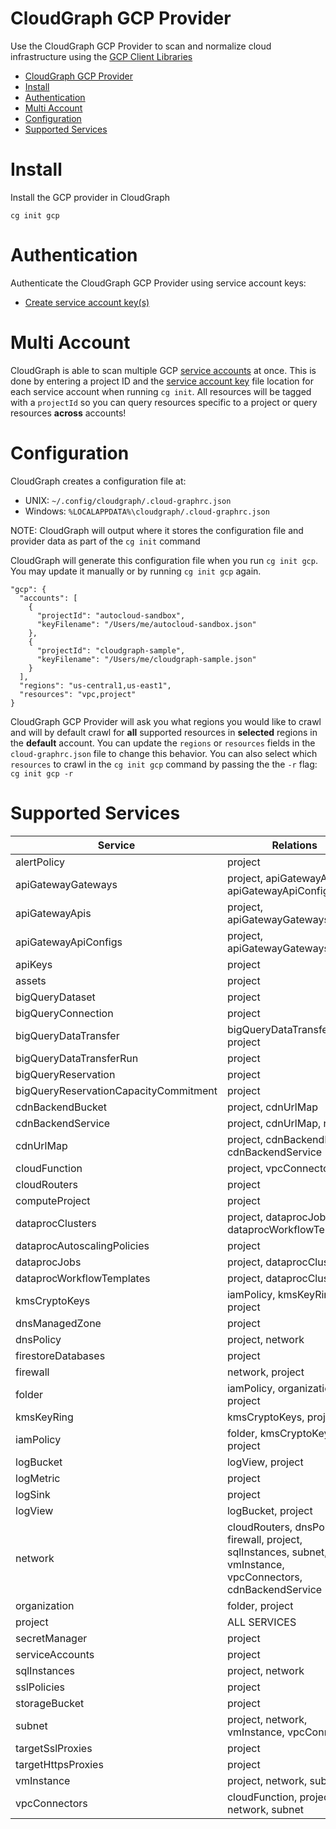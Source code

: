 # CloudGraph GCP Provider

Use the CloudGraph GCP Provider to scan and normalize cloud infrastructure using the [GCP Client Libraries](https://github.com/googleapis/google-cloud-node)

<!-- toc -->

- [CloudGraph GCP Provider](#cloudgraph-gcp-provider)
- [Install](#install)
- [Authentication](#authentication)
- [Multi Account](#multi-account)
- [Configuration](#configuration)
- [Supported Services](#supported-services)
<!-- tocstop -->

# Install

Install the GCP provider in CloudGraph

```
cg init gcp
```

# Authentication

Authenticate the CloudGraph GCP Provider using service account keys:

- [Create service account key(s)](https://cloud.google.com/iam/docs/creating-managing-service-account-keys#iam-service-account-keys-create-gcloud)

# Multi Account

CloudGraph is able to scan multiple GCP [service accounts](https://cloud.google.com/iam/docs/service-accounts) at once. This is done by entering a project ID and the [service account key](https://cloud.google.com/iam/docs/creating-managing-service-account-keys#creating) file location for each service account when running `cg init`. All resources will be tagged with a `projectId` so you can query resources specific to a project or query resources **across** accounts!

# Configuration

CloudGraph creates a configuration file at:

- UNIX: `~/.config/cloudgraph/.cloud-graphrc.json`
- Windows: `%LOCALAPPDATA%\cloudgraph/.cloud-graphrc.json`

NOTE: CloudGraph will output where it stores the configuration file and provider data as part of the `cg init` command

CloudGraph will generate this configuration file when you run `cg init gcp`. You may update it manually or by running `cg init gcp` again.

```
"gcp": {
  "accounts": [
    {
      "projectId": "autocloud-sandbox",
      "keyFilename": "/Users/me/autocloud-sandbox.json"
    },
    {
      "projectId": "cloudgraph-sample",
      "keyFilename": "/Users/me/cloudgraph-sample.json"
    }
  ],
  "regions": "us-central1,us-east1",
  "resources": "vpc,project"
}
```

CloudGraph GCP Provider will ask you what regions you would like to crawl and will by default crawl for **all** supported resources in **selected** regions in the **default** account. You can update the `regions` or `resources` fields in the `cloud-graphrc.json` file to change this behavior. You can also select which `resources` to crawl in the `cg init gcp` command by passing the the `-r` flag: `cg init gcp -r`

# Supported Services

| Service                               | Relations                                                                                           |
| ------------------------------------- | --------------------------------------------------------------------------------------------------- |
| alertPolicy                           | project                                                                                             |
| apiGatewayGateways                    | project, apiGatewayApis, apiGatewayApiConfigs                                                       |
| apiGatewayApis                        | project, apiGatewayGateways                                                                         |
| apiGatewayApiConfigs                  | project, apiGatewayGateways                                                                         |
| apiKeys                               | project                                                                                             |
| assets                                | project                                                                                             |
| bigQueryDataset                       | project                                                                                             |
| bigQueryConnection                    | project                                                                                             |
| bigQueryDataTransfer                  | bigQueryDataTransferRun, project                                                                    |
| bigQueryDataTransferRun               | project                                                                                             |
| bigQueryReservation                   | project                                                                                             |
| bigQueryReservationCapacityCommitment | project                                                                                             |
| cdnBackendBucket                      | project, cdnUrlMap                                                                                  |
| cdnBackendService                     | project, cdnUrlMap, network                                                                         |
| cdnUrlMap                             | project, cdnBackendBucket, cdnBackendService                                                        |
| cloudFunction                         | project, vpcConnectors                                                                              |
| cloudRouters                          | project                                                                                             |
| computeProject                        | project                                                                                             |
| dataprocClusters                      | project, dataprocJobs, dataprocWorkflowTemplates                                                    |
| dataprocAutoscalingPolicies           | project                                                                                             |
| dataprocJobs                          | project, dataprocClusters                                                                           |
| dataprocWorkflowTemplates             | project, dataprocClusters                                                                           |
| kmsCryptoKeys                         | iamPolicy, kmsKeyRing, project                                                                      |
| dnsManagedZone                        | project                                                                                             |
| dnsPolicy                             | project, network                                                                                    |
| firestoreDatabases                    | project                                                                                             |
| firewall                              | network, project                                                                                    |
| folder                                | iamPolicy, organization, project                                                                    |
| kmsKeyRing                            | kmsCryptoKeys, project                                                                              |
| iamPolicy                             | folder, kmsCryptoKeys, project                                                                      |
| logBucket                             | logView, project                                                                                    |
| logMetric                             | project                                                                                             |
| logSink                               | project                                                                                             |
| logView                               | logBucket, project                                                                                  |
| network                               | cloudRouters, dnsPolicy, firewall, project, sqlInstances, subnet, vmInstance, vpcConnectors, cdnBackendService |
| organization                          | folder, project                                                                                     |
| project                               | ALL SERVICES                                                                                        |
| secretManager                         | project                                                                                             |
| serviceAccounts                       | project                                                                                             |
| sqlInstances                          | project, network                                                                                    |
| sslPolicies                           | project                                                                                             |
| storageBucket                         | project                                                                                             |
| subnet                                | project, network, vmInstance, vpcConnectors                                                         |
| targetSslProxies                      | project                                                                                             |
| targetHttpsProxies                    | project                                                                                             |
| vmInstance                            | project, network, subnet                                                                            |
| vpcConnectors                         | cloudFunction, project, network, subnet                                                             |
